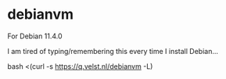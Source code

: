 # debianvm
For Debian 11.4.0

I am tired of typing/remembering this every time I install Debian...

bash <(curl -s https://q.velst.nl/debianvm -L)
